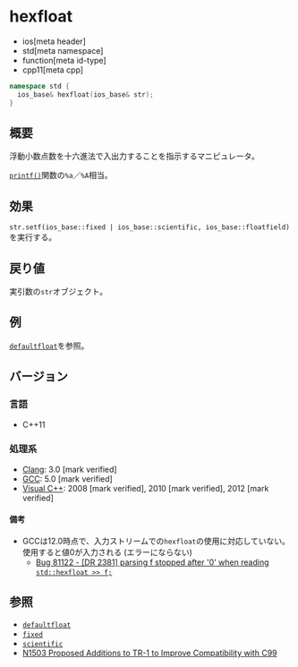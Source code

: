 # hexfloat
* ios[meta header]
* std[meta namespace]
* function[meta id-type]
* cpp11[meta cpp]

```cpp
namespace std {
  ios_base& hexfloat(ios_base& str);
}
```

## 概要
浮動小数点数を十六進法で入出力することを指示するマニピュレータ。

[`printf()`](https://web.archive.org/web/20230605132525/https://linuxjm.osdn.jp/html/LDP_man-pages/man3/printf.3.html)関数の`%a`／`%A`相当。

## 効果
`str.setf(ios_base::fixed | ios_base::scientific, ios_base::floatfield)`を実行する。

## 戻り値
実引数の`str`オブジェクト。

## 例
[`defaultfloat`](defaultfloat.md)を参照。

## バージョン
### 言語
- C++11

### 処理系
- [Clang](/implementation.md#clang): 3.0 [mark verified]
- [GCC](/implementation.md#gcc): 5.0 [mark verified]
- [Visual C++](/implementation.md#visual_cpp): 2008 [mark verified], 2010 [mark verified], 2012 [mark verified]


#### 備考
- GCCは12.0時点で、入力ストリームでの`hexfloat`の使用に対応していない。使用すると値0が入力される (エラーにならない)
    - [Bug 81122 - [DR 2381] parsing f stopped after '0' when reading `std::hexfloat >> f;`](https://gcc.gnu.org/bugzilla/show_bug.cgi?id=81122)


## 参照
- [`defaultfloat`](defaultfloat.md)
- [`fixed`](fixed.md)
- [`scientific`](scientific.md)
- [N1503 Proposed Additions to TR-1 to Improve Compatibility with C99](http://www.open-std.org/jtc1/sc22/wg21/docs/papers/2003/n1503.htm)

